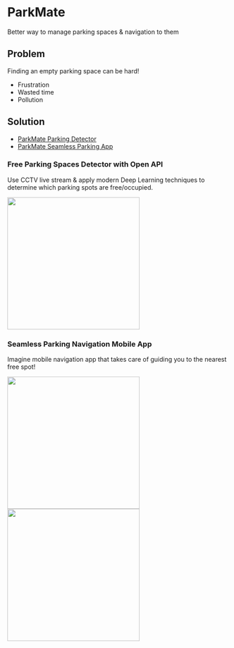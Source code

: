 # ParkMate
Better way to manage parking spaces &amp; navigation to them

## Problem
Finding an empty parking space can be hard!

* Frustration
* Wasted time
* Pollution

## Solution

* [ParkMate Parking Detector](https://github.com/Digma/hackjunction-free-parking-spot-detector)
* [ParkMate Seamless Parking App](https://github.com/adamstyrc/park-mate-android)

### Free Parking Spaces Detector with Open API
Use CCTV live stream & apply modern Deep Learning techniques to determine which parking spots are free/occupied.

<img src="https://lh3.googleusercontent.com/5llAfXijTTv307ig66-x9Lt4YGm-cwK23gDww_0N6zU8pJ1bNY2TCy0nC0uMzUfoZSzHRKfRkQPYdpbeJkQV=w2880-h1480-rw" width="300">

### Seamless Parking Navigation Mobile App
Imagine mobile navigation app that takes care of guiding you to the nearest free spot!


<img src="https://github.com/adamstyrc/park-mate-android/blob/master/splash.png?raw=true" width="300">
<img src="https://ucd05da8d17edd67a4374c37fe5b.previews.dropboxusercontent.com/p/thumb/AAQnw3XITDjp1QIrXrk3GKyxuQTYRJULrez-Uvt646IkjmUTSB6VQqmbOkJvX-whNMl-ykcV73-EzHFkl9KPFoJsvoVVrqp7lgozenpIFGIv1aEAkhl2EFP3WjH4LdORxWQNj7hcY27UgRZUzk6LY2Yf7yxk1lml2dC0N9ve0aWWYGU7vckeod2aCQ0swkEyZJOPF7jIHVQ38yFXi0YJhvCUl3jZ8-a72LqOnCzi7uHyNA/p.png?size=2048x1536&size_mode=3" width="300">
